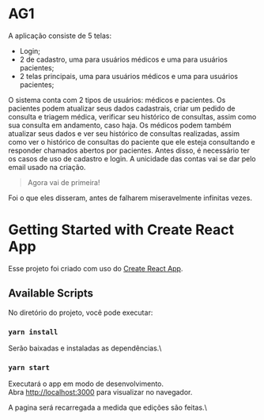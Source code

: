 # AG1

A aplicação consiste de 5 telas:
* Login;
* 2 de cadastro, uma para usuários médicos e uma para usuários pacientes;
* 2 telas principais, uma para usuários médicos e uma para usuários pacientes;

O sistema conta com 2 tipos de usuários: médicos e pacientes. 
Os pacientes podem atualizar seus dados cadastrais, criar um pedido de consulta e triagem médica, verificar seu histórico de consultas, assim como sua consulta em andamento, caso haja.
Os médicos podem também atualizar seus dados e ver seu histórico de consultas realizadas, assim como ver o histórico de consultas do paciente que ele esteja consultando e responder chamados abertos por pacientes. Antes disso, é necessário ter os casos de uso de cadastro e login. A unicidade das contas vai se dar pelo email usado na criação.

> Agora vai de primeira!

Foi o que eles disseram, antes de falharem miseravelmente infinitas vezes.


# Getting Started with Create React App

Esse projeto foi criado com uso do [Create React App](https://github.com/facebook/create-react-app).

## Available Scripts

No diretório do projeto, você pode executar:

### `yarn install`
Serão baixadas e instaladas as dependências.\

### `yarn start`
Executará o app em modo de desenvolvimento.\
Abra [http://localhost:3000](http://localhost:3000) para visualizar no navegador.

A pagina será recarregada a medida que edições são feitas.\
